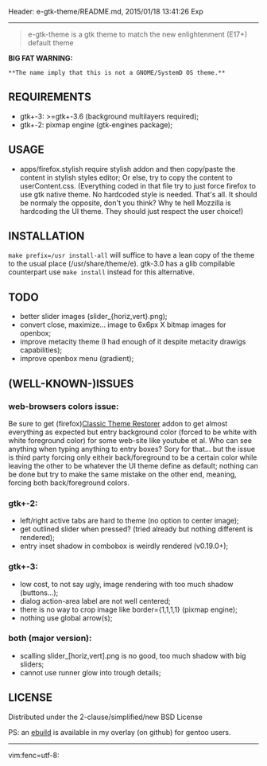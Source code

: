 Header: e-gtk-theme/README.md, 2015/01/18 13:41:26 Exp

---

> e-gtk-theme is a gtk theme to match the new enlightenment (E17+) default theme

**BIG FAT WARNING:**

    **The name imply that this is not a GNOME/SystemD OS theme.**

REQUIREMENTS
------------

* gtk+-3: >=gtk+-3.6 (background multilayers required);
* gtk+-2: pixmap engine (gtk-engines package);

USAGE
-----

* apps/firefox.stylish require stylish addon and then copy/paste the content
in stylish styles editor; Or else, try to copy the content to userContent.css.
(Everything coded in that file try to just force firefox to use gtk native theme.
No hardcoded style is needed. That's all. It should be normaly the opposite,
don't you think? Why te hell Mozzilla is hardcoding the UI theme.
They should just respect the user choice!)

INSTALLATION
---------

`make prefix=/usr install-all` will suffice to have a lean copy of the theme to
the usual place (/usr/share/theme/e). gtk-3.0 has a glib compilable counterpart
use `make install` instead for this alternative.

TODO
----

* better slider images (slider_{horiz,vert}.png);
* convert close, maximize... image to 6x6px X bitmap images for openbox;
* improve metacity theme (I had enough of it despite metacity drawigs capabilities);
* improve openbox menu (gradient);

(WELL-KNOWN-)ISSUES
------

### web-browsers colors issue:

Be sure to get (firefox)[Classic Theme Restorer][2] addon to get almost everything
as expected but entry background color (forced to be white with white foreground
color) for some web-site like youtube et al. Who can see anything when typing
anything to entry boxes? Sory for that... but the issue is third party forcing
only eitheir back/foreground to be a certain color while leaving the other to be
whatever the UI theme define as default; nothing can be done but try to make the
same mistake on the other end, meaning, forcing both back/foreground colors.

### gtk+-2:

* left/right active tabs are hard to theme (no option to center image);
* get outlined slider when pressed? (tried already but nothing different is rendered);
* entry inset shadow in combobox is weirdly rendered (v0.19.0+);

### gtk+-3:

* low cost, to not say ugly, image rendering with too much shadow (buttons...);
* dialog action-area label are not well centered;
* there is no way to crop image like border={1,1,1,1} (pixmap engine);
* nothing use global arrow(s);

### both (major version):

* scalling slider_[horiz,vert].png is no good, too much shadow with big sliders;
* cannot use runner glow into trough details;

LICENSE
-------

Distributed under the 2-clause/simplified/new BSD License


PS: an [ebuild][1] is available in my overlay (on github) for gentoo users.

---

[1]: https://github.com/tokiclover/bar-overlay
[2]: https://addons.mozilla.org/en-US/firefox/addon/classicthemerestorer/

vim:fenc=utf-8:
